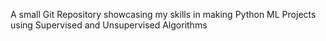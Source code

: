 A small Git Repository showcasing my skills in making Python ML Projects using Supervised and Unsupervised Algorithms
